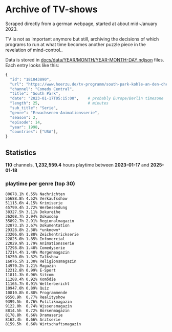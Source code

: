 # Archive of TV-shows

Scraped directly from a german webpage, started at about mid-January 2023.

TV is not as important anymore but still, archiving the decisions of which programs to run at what time
becomes another puzzle piece in the revelation of mind-control.. 

Data is stored in [docs/data/YEAR/MONTH/YEAR-MONTH-DAY.ndjson](docs/data/) files. 
Each entry looks like this:

```python
{
  "id": "181043890", 
  "url": "https://www.hoerzu.de/tv-programm/south-park-kohle-an-den-chefkoch/bid_181043890/", 
  "channel": "Comedy Central", 
  "title": "South Park", 
  "date": "2023-01-17T05:15:00",    # probably Europe/Berlin timezone 
  "length": 25,                     # minutes 
  "sub_title": "Serie", 
  "genre": "Erwachsenen-Animationsserie", 
  "season": 2, 
  "episode": 14, 
  "year": 1998, 
  "countries": ["USA"],
}
```

## Statistics

**110** channels, **1,232,559.4** hours playtime between **2023-01-17** and **2025-01-18**


### playtime per genre (top 30)

    80678.1h 6.55% Nachrichten
    55688.8h 4.52% Verkaufsshow
    51115.6h 4.15% Krimiserie
    45799.4h 3.72% Werbesendung
    38327.5h 3.11% Dokureihe
    36208.7h 2.94% Dokusoap
    35892.7h 2.91% Regionalmagazin
    32873.1h 2.67% Dokumentation
    29328.8h 2.38% *unknown*
    23206.0h 1.88% Zeichentrickserie
    22825.0h 1.85% Infomercial
    22029.9h 1.79% Animationsserie
    17298.8h 1.40% Comedyserie
    17214.4h 1.40% Morgenmagazin
    16250.0h 1.32% Talkshow
    16076.5h 1.30% Religionsmagazin
    14970.2h 1.21% Magazin
    12212.8h 0.99% E-Sport
    11811.3h 0.96% Sitcom
    11288.4h 0.92% Komödie
    11165.7h 0.91% Wetterbericht
    10947.0h 0.89% Quiz
    10810.8h 0.88% Programmende
    9550.9h  0.77% Realityshow
    9399.5h  0.76% Politikmagazin
    9122.0h  0.74% Wissensmagazin
    8814.5h  0.72% Börsenmagazin
    8178.8h  0.66% Dramaserie
    8162.4h  0.66% Arztserie
    8159.5h  0.66% Wirtschaftsmagazin
